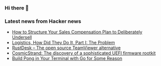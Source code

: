 ### Hi there 👋

<!--
**arashid-sh/arashid-sh** is a ✨ _special_ ✨ repository because its `README.md` (this file) appears on your GitHub profile.

Here are some ideas to get you started:

- 🔭 I’m currently working on ...
- 🌱 I’m currently learning ...
- 👯 I’m looking to collaborate on ...
- 🤔 I’m looking for help with ...
- 💬 Ask me about ...
- 📫 How to reach me: ...
- 😄 Pronouns: ...
- ⚡ Fun fact: ...
-->

### Latest news from Hacker news
<!-- BLOG-POST-LIST:START -->
- [How to Structure Your Sales Compensation Plan to Deliberately Undersell](https://tomtunguz.com/how-to-deliberately-undersell/)
- [Logistics, How Did They Do It, Part I: The Problem](https://acoup.blog/2022/07/15/collections-logistics-how-did-they-do-it-part-i-the-problem/)
- [RustDesk – The open source TeamViewer alternative](https://github.com/rustdesk/rustdesk)
- [CosmicStrand: The discovery of a sophisticated UEFI firmware rootkit](https://securelist.com/cosmicstrand-uefi-firmware-rootkit/106973/)
- [Build Pong in Your Terminal with Go for Some Reason](https://earthly.dev/blog/pongo/)
<!-- BLOG-POST-LIST:END -->
